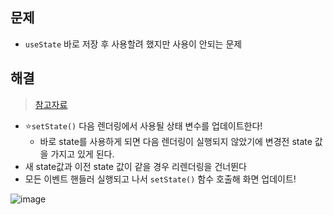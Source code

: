 ## 문제
- `useState` 바로 저장 후 사용할려 했지만 사용이 안되는 문제

## 해결
> [참고자료](https://velog.io/@hnsoo/useState-%EC%A0%95%EB%A6%AC)
- ⭐`setState()` 다음 렌더링에서 사용될 상태 변수를 업데이트한다!
  - 바로 state를 사용하게 되면 다음 렌더링이 실행되지 않았기에 변경전 state 값을 가지고 있게 된다.
- 새 state값과 이전 state 값이 같을 경우 리렌더링을 건너뛴다
- 모든 이벤트 핸들러 실행되고 나서 `setState()` 함수 호출해 화면 업데이트!


![image](https://github.com/hyunolike/troubleshooting-docs/assets/61215550/b06df1e7-e641-4be2-aae2-5274bdc8e756)
